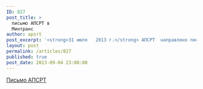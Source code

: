 ```yaml
---
ID: 827
post_title: >
  письмо АПСРТ в
  Минтранс
author: apsrt
post_excerpt: '<strong>31 июля   2013 г.</strong> АПСРТ  направлено письмо за N 2-02-194 в Минтранс России по его запросу с предложениями в отношении Типовых условий договора аренды находящихся в федеральной собственности нежилых помещений, зданий, строений, сооружений, закрепленных за федеральными государственными учреждениями'
layout: post
permalink: /articles/827
published: true
post_date: 2013-09-04 23:08:00
---
```

[<span style="text-decoration:underline;"> Письмо АПСРТ</span>][1]

 [1]: http://www.apsrt.ru/docs/z1z1.doc
